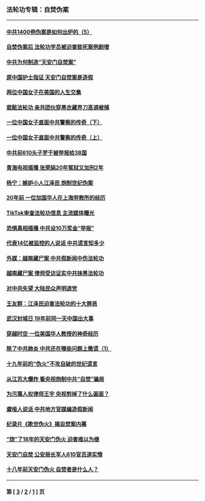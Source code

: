### 法轮功专辑：自焚伪案
---
#### [中共1400例伪案是如何出炉的（5）](../../pages/nf5562/n13226831.md?10060430) 
#### [自焚伪案后 法轮功学员被迫害致死案例剧增](../../pages/nf5562/n13190600.md?10060430) 
#### [中共为何制造“天安门自焚案”](../../pages/nf5562/n13183270.md?10060430) 
#### [原中国护士指证 天安门自焚案是造假](../../pages/nf5562/n13172289.md?10060430) 
#### [两位中国女子在美国的人生交集](../../pages/nf5562/n13156138.md?10060430) 
#### [栽赃法轮功 亲共团伙穿黑衣藏界刀高调被捕](../../pages/nf5562/n13073780.md?10060430) 
#### [一位中国女子直面中共警察的传奇（下）](../../pages/nf5562/n12989706.md?10060430) 
#### [一位中国女子直面中共警察的传奇（上）](../../pages/nf5562/n12985072.md?10060430) 
#### [中共前610头子罗干被举报给38国](../../pages/nf5562/n12975419.md?10060430) 
#### [青海电视插播 张荣娟20年冤狱又加刑2年](../../pages/nf5562/n12738166.md?10060430) 
#### [杨宁：嫉妒小人江泽民 炮制世纪伪案](../../pages/nf5562/n12724108.md?10060430) 
#### [20年前 一位加国华人在上海劳教所的经历](../../pages/nf5562/n12707932.md?10060430) 
#### [TikTok审查法轮功信息 主流媒体曝光](../../pages/nf5562/n12362336.md?10060430) 
#### [恐惧真相插播 中共设10万奖金“举报”](../../pages/nf5562/n12306396.md?10060430) 
#### [代表14亿被监控的人说话 中共谎言知多少](../../pages/nf5562/n12297484.md?10060430) 
#### [外媒：越南藏尸案 中共假新闻中伤法轮功](../../pages/nf5562/n12264411.md?10060430) 
#### [越南藏尸案 律师受访证实中共抹黑法轮功](../../pages/nf5562/n12261878.md?10060430) 
#### [对中共失望 大陆民众声明退党](../../pages/nf5562/n12187315.md?10060430) 
#### [王友群：江泽民迫害法轮功的十大罪恶](../../pages/nf5562/n12169074.md?10060430) 
#### [武汉封城日 19年前同一天中国出大事](../../pages/nf5562/n12150901.md?10060430) 
#### [穿越时空  一位美国华人教授的神奇经历](../../pages/nf5562/n12097460.md?10060430) 
#### [除了中共肺炎 中共还在哪些问题上撒谎（1）](../../pages/nf5562/n11955770.md?10060430) 
#### [十九年前的“伪火”不攻自破的世纪谎言](../../pages/nf5562/n11813238.md?10060430) 
#### [从江苏大爆炸 看央视炮制中共“自焚”骗局](../../pages/nf5562/n11140275.md?10060430) 
#### [为污蔑人权律师王宇 央视剪掉了什么画面？](../../pages/nf5562/n11130142.md?10060430) 
#### [聋哑人说话 中共地方官媒编造假新闻](../../pages/nf5562/n11006067.md?10060430) 
#### [纪录片《欺世伪火》揭自焚案内幕](../../pages/nf5562/n11002664.md?10060430) 
#### [“烧”了18年的天安门伪火 迫害难以为继](../../pages/nf5562/n10996660.md?10060430) 
#### [天安门自焚 公安局长军人610官员道实情](../../pages/nf5562/n10997098.md?10060430) 
#### [十八年前天安门伪火 自焚者是什么人？](../../pages/nf5562/n10996556.md?10060430) 

---
#### 第 [ [3](./3.md?10060430) / [2](./2.md?10060430) / [1](./1.md?10060430) ] 页
